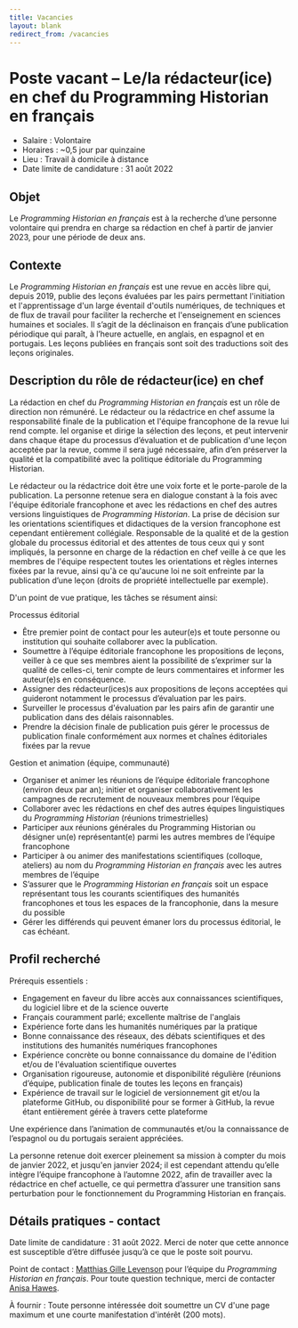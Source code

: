 ```yaml
---
title: Vacancies
layout: blank
redirect_from: /vacancies
---
```


# Poste vacant – Le/la rédacteur(ice) en chef du Programming Historian en français

- Salaire : Volontaire
- Horaires : ~0,5 jour par quinzaine
- Lieu : Travail à domicile à distance
- Date limite de candidature : 31 août 2022


## Objet
Le _Programming Historian en français_ est à la recherche d’une personne volontaire qui prendra en charge sa rédaction en chef à partir de janvier 2023, pour une période de deux ans. 

## Contexte
Le _Programming Historian en français_ est une revue en accès libre qui, depuis 2019, publie des leçons évaluées par les pairs permettant l'initiation et l'apprentissage d'un large éventail d'outils numériques, de techniques et de flux de travail pour faciliter la recherche et l'enseignement en sciences humaines et sociales. Il s’agit de la déclinaison en français d’une publication périodique qui paraît, à l’heure actuelle, en anglais, en espagnol et en portugais. Les leçons publiées en français sont soit des traductions soit des leçons originales. 

## Description du rôle de rédacteur(ice) en chef
La rédaction en chef du _Programming Historian en français_ est un rôle de direction non rémunéré. Le rédacteur ou la rédactrice en chef assume la responsabilité finale de la publication et l'équipe francophone de la revue lui rend compte. Iel organise et dirige la sélection des leçons, et peut intervenir dans chaque étape du processus d’évaluation et de publication d'une leçon acceptée par la revue, comme il sera jugé nécessaire, afin d’en préserver la qualité et la compatibilité avec la politique éditoriale du Programming Historian.

Le rédacteur ou la rédactrice doit être une voix forte et le porte-parole de la publication. La personne retenue sera en dialogue constant à la fois avec l'équipe éditoriale francophone et avec les rédactions en chef des autres versions linguistiques de _Programming Historian_. La prise de décision sur les orientations scientifiques et didactiques de la version francophone est cependant entièrement collégiale. Responsable de la qualité et de la gestion globale du processus éditorial et des attentes de tous ceux qui y sont impliqués, la personne en charge de la rédaction en chef veille à ce que les membres de l'équipe respectent toutes les orientations et règles internes fixées par la revue, ainsi qu'à ce qu'aucune loi ne soit enfreinte par la publication d’une leçon (droits de propriété intellectuelle par exemple). 

D'un point de vue pratique, les tâches se résument ainsi:  

Processus éditorial
 - Être premier point de contact pour les auteur(e)s et toute personne ou institution qui souhaite collaborer avec la publication.
 - Soumettre  à l’équipe éditoriale francophone les propositions de leçons, veiller à ce que ses membres aient la possibilité de s’exprimer sur la qualité de celles-ci, tenir compte de leurs commentaires  et informer les auteur(e)s en conséquence.
 - Assigner des rédacteur(ices)s aux propositions de leçons acceptées qui guideront notamment le processus d’évaluation par les pairs. 
 - Surveiller le processus d'évaluation par les pairs afin de garantir une publication dans des délais raisonnables.
- Prendre la décision finale de publication puis gérer le processus de publication finale conformément aux normes et chaînes éditoriales fixées par la revue


Gestion et animation (équipe, communauté)

- Organiser et animer les réunions de l’équipe éditoriale francophone (environ deux par an); initier et organiser collaborativement les campagnes de recrutement de nouveaux membres pour l’équipe
- Collaborer avec les rédactions en chef des autres équipes linguistiques du _Programming Historian_ (réunions trimestrielles)
- Participer aux réunions générales du Programming Historian ou désigner un(e) représentant(e) parmi les autres membres de l’équipe francophone 
- Participer à ou animer des manifestations scientifiques (colloque, ateliers) au nom du _Programming Historian en français_ avec les autres membres de l’équipe
- S’assurer que le _Programming Historian en français_ soit un espace représentant tous les courants scientifiques des humanités francophones et tous les espaces de la francophonie, dans la mesure du possible
- Gérer les différends qui peuvent émaner lors du processus éditorial, le cas échéant.

## Profil recherché

Prérequis essentiels :
- Engagement en faveur du libre accès aux connaissances scientifiques, du logiciel libre et de la science ouverte
- Français couramment parlé; excellente maîtrise de l'anglais
- Expérience forte dans les humanités numériques par la pratique
- Bonne connaissance des réseaux, des débats scientifiques et des institutions des humanités numériques francophones
- Expérience concrète ou bonne connaissance du domaine de l'édition et/ou de l'évaluation scientifique ouvertes
- Organisation rigoureuse, autonomie et disponibilité régulière (réunions d’équipe, publication finale de toutes les leçons en français)
-  Expérience de travail sur le logiciel de versionnement git et/ou la plateforme GitHub, ou disponibilité pour se former à GitHub, la revue étant entièrement gérée à travers cette plateforme


Une expérience dans l’animation de communautés et/ou la connaissance de l’espagnol ou du portugais seraient appréciées. 

La personne retenue doit exercer pleinement sa mission à compter du mois de janvier 2022, et jusqu'en janvier 2024; il est cependant attendu qu’elle intègre l’équipe francophone à l’automne 2022, afin de travailler avec la rédactrice en chef actuelle, ce qui permettra d’assurer une transition sans perturbation pour le fonctionnement du Programming Historian en français.  

## Détails pratiques - contact

Date limite de candidature : 31 août 2022. Merci de noter que cette annonce est susceptible d’être diffusée jusqu’à ce que le poste soit pourvu.

Point de contact : [Matthias Gille Levenson](mailto:matthias.gille-levenson@ens-lyon.fr) pour l’équipe du _Programming Historian en français_.
Pour toute question technique, merci de contacter [Anisa Hawes](mailto:admin@programminghistorian.org).

À fournir : Toute personne intéressée doit soumettre un CV d'une page maximum et une courte manifestation d'intérêt (200 mots).
